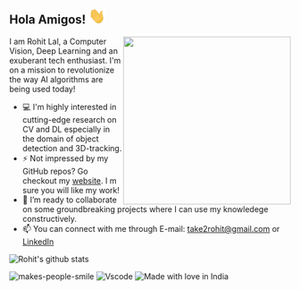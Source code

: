 <h2> Hola Amigos! <img src="https://raw.githubusercontent.com/ABSphreak/ABSphreak/master/gifs/Hi.gif" width="30px"></h2><img  align='right' src="https://png.pngtree.com/png-vector/20190607/ourlarge/pngtree-businessofficevectorpersonmancharacterpeoplecomputerillustrationmanagerworkerbusinessmanworkflatdeskmalecartoonprofessionaljobdesignemployeeiconconceptcorporateworkplacetablemodernteamsittinglaptopbackgroundhappyyoung" width="300" height="300">

I am Rohit Lal, a Computer Vision, Deep Learning and an exuberant tech enthusiast. I'm on a mission to revolutionize the way AI algorithms are being used today!
- 💻 I'm highly interested in cutting-edge research on CV and DL especially in the domain of object detection and 3D-tracking. 
- ⚡ Not impressed by my GitHub repos? Go checkout my [website](http://take2rohit.github.io/). I m sure you will like my work!
- 👯 I’m ready to collaborate on some groundbreaking projects where I can use my knowledege constructively.
- 📫 You can connect with me through E-mail: [take2rohit@gmail.com](mailto:take2rohit@gmail.com) or [LinkedIn](https://in.linkedin.com/in/rohit-lal)

![Rohit's github stats](https://github-readme-stats.vercel.app/api?username=take2rohit&hide=stars&show_icons=true&count_private=true)

![makes-people-smile](https://img.shields.io/badge/MAKES%20PEOPLE-SMILE-orange?style=for-the-badge)
![Vscode](https://img.shields.io/badge/VSCODE%20-Power%20User%20-gray.svg?colorA=655BE1&colorB=4F44D6&style=for-the-badge)
![Made with love in India](https://madewithlove.now.sh/in?heart=true&template=for-the-badge)

<!--
**take2rohit/take2rohit** is a ✨ _special_ ✨ repository because its `README.md` (this file) appears on your GitHub profile.

Here are some ideas to get you started:

- 🔭 I’m currently working on ...
- 🌱 I’m currently learning ...
- 👯 I’m looking to collaborate on ...
- 🤔 I’m looking for help with ...
- 💬 Ask me about ...
- 📫 How to reach me: ...
- 😄 Pronouns: ...
- ⚡ Fun fact: ...
-->
